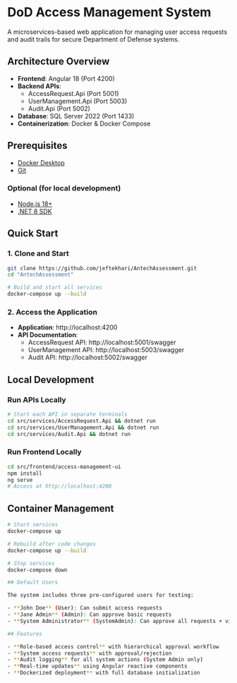 # DoD Access Management System

A microservices-based web application for managing user access requests and audit trails for secure Department of Defense systems.

## Architecture Overview

- **Frontend**: Angular 18 (Port 4200)
- **Backend APIs**: 
  - AccessRequest.Api (Port 5001)
  - UserManagement.Api (Port 5003)
  - Audit.Api (Port 5002)
- **Database**: SQL Server 2022 (Port 1433)
- **Containerization**: Docker & Docker Compose

## Prerequisites

- [Docker Desktop](https://www.docker.com/products/docker-desktop/)
- [Git](https://git-scm.com/)

### Optional (for local development)
- [Node.js 18+](https://nodejs.org/)
- [.NET 8 SDK](https://dotnet.microsoft.com/download)

## Quick Start

### 1. Clone and Start
```bash
git clone https://github.com/jeftekhari/AntechAssessment.git
cd "AntechAssessment"

# Build and start all services
docker-compose up --build
```

### 2. Access the Application
- **Application**: http://localhost:4200
- **API Documentation**: 
  - AccessRequest API: http://localhost:5001/swagger
  - UserManagement API: http://localhost:5003/swagger
  - Audit API: http://localhost:5002/swagger

## Local Development

### Run APIs Locally
```bash
# Start each API in separate terminals
cd src/services/AccessRequest.Api && dotnet run
cd src/services/UserManagement.Api && dotnet run  
cd src/services/Audit.Api && dotnet run
```

### Run Frontend Locally
```bash
cd src/frontend/access-management-ui
npm install
ng serve
# Access at http://localhost:4200
```

## Container Management

```bash
# Start services
docker-compose up

# Rebuild after code changes
docker-compose up --build

# Stop services
docker-compose down

## Default Users

The system includes three pre-configured users for testing:

- **John Doe** (User): Can submit access requests
- **Jane Admin** (Admin): Can approve basic requests  
- **System Administrator** (SystemAdmin): Can approve all requests + view audit logs

## Features

- **Role-based access control** with hierarchical approval workflow
- **System access requests** with approval/rejection
- **Audit logging** for all system actions (System Admin only)
- **Real-time updates** using Angular reactive components
- **Dockerized deployment** with full database initialization

